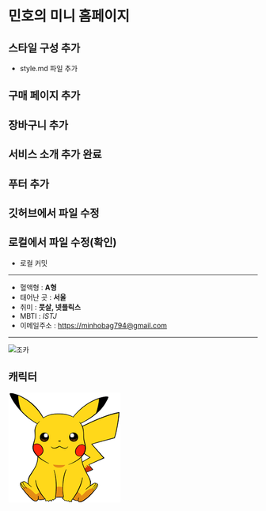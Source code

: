 # 민호의 미니 홈페이지

## 스타일 구성 추가
- style.md 파일 추가

## 구매 페이지 추가

## 장바구니 추가

## 서비스 소개 추가 완료

## 푸터 추가

## 깃허브에서 파일 수정

## 로컬에서 파일 수정(확인)
- 로컬 커밋
---
- 혈액형 : **A형**
- 태어난 곳 : **서울**
- 취미 : **풋살, 넷플릭스**
- MBTI : *ISTJ*
- 이메일주소 : [https://minhobag794@gmail.com](https://minhobag794@gmail.com)
---
![조카](https://i.namu.wiki/i/vCzsKo4rRSQwXNs07_BQGG_UHZsEbFiaqGUjPYNfnHIgjssh1Bg-85TwerqD_DnHBrH193pko3D-62RbV1IzpHVrlerDa3LpXQha5ETKLycw89mfBSLdBiYQ1cAurAPc6Vqp6ofjxRw-52LdBD9cPQ.webp)
## 캐릭터
![](pika.png)
